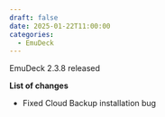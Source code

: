 ```yaml
---
draft: false
date: 2025-01-22T11:00:00
categories:
  - EmuDeck
---
```


EmuDeck 2.3.8 released

**List of changes**

- Fixed Cloud Backup installation bug
